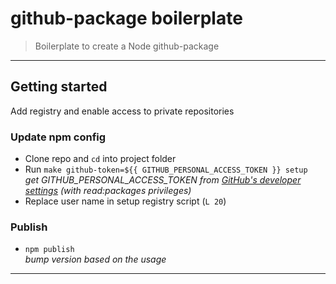 # github-package boilerplate

> Boilerplate to create a Node github-package

---

## Getting started

Add registry and enable access to private repositories

### Update npm config

- Clone repo and `cd` into project folder
- Run `make github-token=${{ GITHUB_PERSONAL_ACCESS_TOKEN }} setup`  
  _get GITHUB_PERSONAL_ACCESS_TOKEN from [GitHub's developer settings](https://docs.github.com/en/github/authenticating-to-github/) (with read:packages privileges)_
- Replace user name in setup registry script (`L 20`)

### Publish
- `npm publish`  
  _bump version based on the usage_

---
